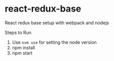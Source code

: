 # react-redux-base
React redux base setup with webpack and nodejs

Steps to Run
1. Use `nvm use` for setting the node version
2. npm install
3. npm start